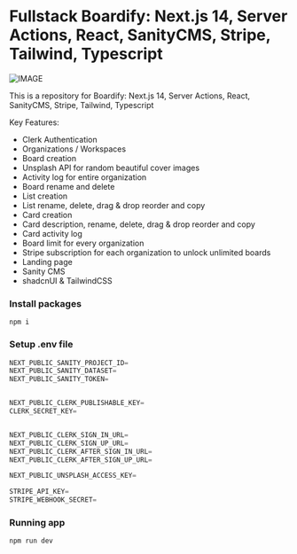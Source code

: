 # Fullstack Boardify: Next.js 14, Server Actions, React, SanityCMS, Stripe, Tailwind, Typescript
![IMAGE](https://github.com/KennedyNvsf/sanity_boardify/assets/45067556/561778e2-8fe8-4940-a4c6-7dd971249405)


This is a repository for Boardify: Next.js 14, Server Actions, React, SanityCMS, Stripe, Tailwind, Typescript


Key Features:
- Clerk Authentication 
- Organizations / Workspaces
- Board creation
- Unsplash API for random beautiful cover images
- Activity log for entire organization
- Board rename and delete
- List creation
- List rename, delete, drag & drop reorder and copy
- Card creation
- Card description, rename, delete, drag & drop reorder and copy
- Card activity log
- Board limit for every organization
- Stripe subscription for each organization to unlock unlimited boards
- Landing page
- Sanity CMS
- shadcnUI & TailwindCSS


### Install packages

```shell
npm i
```

### Setup .env file


```js
NEXT_PUBLIC_SANITY_PROJECT_ID=
NEXT_PUBLIC_SANITY_DATASET=
NEXT_PUBLIC_SANITY_TOKEN=


NEXT_PUBLIC_CLERK_PUBLISHABLE_KEY=
CLERK_SECRET_KEY=


NEXT_PUBLIC_CLERK_SIGN_IN_URL=
NEXT_PUBLIC_CLERK_SIGN_UP_URL=
NEXT_PUBLIC_CLERK_AFTER_SIGN_IN_URL=
NEXT_PUBLIC_CLERK_AFTER_SIGN_UP_URL=

NEXT_PUBLIC_UNSPLASH_ACCESS_KEY=

STRIPE_API_KEY=
STRIPE_WEBHOOK_SECRET= 

```

### Running app

```shell
npm run dev
```
